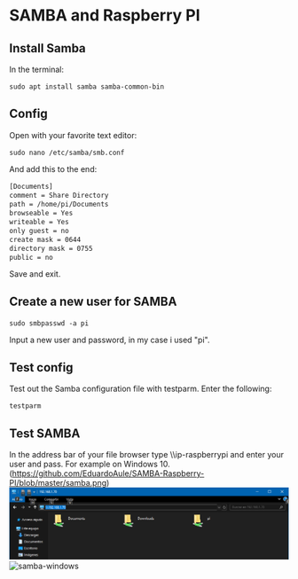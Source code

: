 # SAMBA and Raspberry PI

## Install Samba

In the terminal:

    sudo apt install samba samba-common-bin

## Config
Open with your favorite text editor:
    
    sudo nano /etc/samba/smb.conf
    
And add this to the end:

    [Documents]
    comment = Share Directory
    path = /home/pi/Documents
    browseable = Yes
    writeable = Yes
    only guest = no
    create mask = 0644
    directory mask = 0755
    public = no

Save and exit.
## Create a new user for SAMBA

    sudo smbpasswd -a pi
      
Input a new user and password, in my case i used "pi".

## Test config
Test out the Samba configuration file with testparm. Enter
the following:
    
    testparm

## Test SAMBA
In the address bar of your file browser type \\\ip-raspberrypi and enter your user and pass.
For example on Windows 10.
(https://github.com/EduardoAule/SAMBA-Raspberry-PI/blob/master/samba.png)
![samba-image](samba.png?raw=true "Samba image")
![samba-windows](https://raw.githubusercontent.com/EduardoAule/SAMBA-RaspberryPI/master/samba.png)
